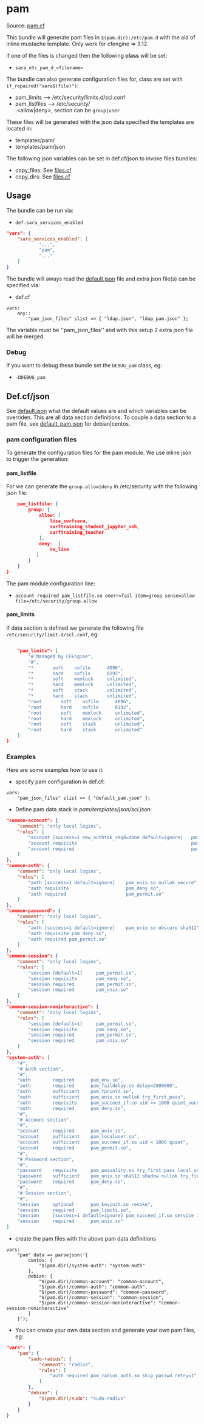 # pam

Source: [pam.cf](/services/pam.cf)

This bundle will generate pam files in `$(pam.dir):/etc/pam.d` with the aid of
inline mustache template. Only work for cfengine => 3.12.

if one of the files is changed then the following **class** will be set:
 * `sara_etc_pam_d_<filename>`

The bundle can also generate configuration files for, class are set with `if_repaired("sara$(file)")`:
 * pam_limits --> /etc/security/limits.d/scl.conf
 * pam_listfiles --> /etc/security/<section>.<allow|deny>, section can be `group|user`

These files will be generated with the  json data specified
the templates are located in:
 * templates/pam/
 * templates/pam/json

The following json variables can be set in def.cf/json to invoke files bundles:
 * copy_files: See [files.cf](/masterfiles/lib/scl/files.cf)
 * copy_dirs: See [files.cf](/masterfiles/lib/scl/files.cf)

## Usage

The bundle can be run via:
 * `def.sara_services_enabled`
```json
"vars": {
    "sara_services_enabled": [
            "...",
            "pam",
            "..."
    ]
}
```

The bundle will aways read the [default.json](/templates/pam/json/default.json) file
and extra json file(s) can be specified via:
 * def.cf
```
vars:
    any::
        "pam_json_files" slist => { "ldap.json", "ldap_pam.json" };
```

The variable must be ''pam_json_files'' and with this setup 2 extra json file will be  merged.

### Debug

If you want to debug these bundle set the `DEBUG_pam` class, eg:
 * `-DDEBUG_pam`


## Def.cf/json

See [default.json](/templates/pam/json/default.json) what the default values are and
which variables can be overriden. This are all data section definitions.  To couple a data
section to a pam file, see [default_pam.json](/templates/pam/json/default_pam.json) for debian|centos.

### pam configuration files

To generate the configuration files for the pam module. We use inline json to trigger the generation:

#### pam_listfile

For we can generate the `group.allow|deny` in /etc/security with the following json file:
```json
    pam_listfile: {
        group: {
            allow: [
                lisa_surfsara,
                surftraining_student_jupyter_ssh,
                surftraining_teacher
            ],
            deny:  [
                sw_lisa
           ]
        }
    }
}
```

The pam module configuration line:
 * `account required pam_listfile.so onerr=fail item=group sense=allow file=/etc/security/group.allow`


#### pam_limits

If data section is defined we generate the following file `/etc/security/limit.d/scl.conf`, eg:
```json

    "pam_limits": [
        "# Managed by CFEngine",
        "#",
        "*       soft    nofile      4096",
        "*       hard    nofile      8192",
        "*       soft    memlock     unlimited",
        "*       hard    memlock     unlimited",
        "*       soft    stack       unlimited",
        "*       hard    stack       unlimited",
        "root       soft    nofile      4096",
        "root       hard    nofile      8192",
        "root       soft    memlock     unlimited",
        "root       hard    memlock     unlimited",
        "root       soft    stack       unlimited",
        "root       hard    stack       unlimited"
    ]
}
```

### Examples
Here are some examples how to use it:
 * specify pam configuration in def.cf:
```
vars:
    "pam_json_files" slist => { "default_pam.json" };
```
 * Define pam data stack in *pam/templates/json/scl.json*:
```json
"common-account": {
    "comment": "only local logins",
    "rules": [
        "account [success=1 new_authtok_reqd=done default=ignore]   pam_unix.so",
        "account requisite                                          pam_deny.so",
        "account required                                           pam_permit.so"
    ]
},
"common-auth": {
    "comment": "only local logins",
    "rules": [
        "auth [success=1 default=ignore]    pam_unix.so nullok_secure",
        "auth requisite                     pam_deny.so",
        "auth required                      pam_permit.so"
    ]
},
"common-password": {
    "comment": "only local logins",
    "rules": [
        "auth [success=1 default=ignore]    pam_unix.so obscure sha512",
        "auth requisite pam_deny.so",
        "auth required pam_permit.so"
    ]
},
"common-session": {
    "comment": "only local logins",
    "rules": [
        "session [default=1]     pam_permit.so",
        "session requisite       pam_deny.so",
        "session required        pam_permit.so",
        "session required        pam_unix.so"
    ]
},
"common-session-noninteractive": {
    "comment": "only local logins",
    "rules": [
        "session [default=1]     pam_permit.so",
        "session requisite       pam_deny.so",
        "session required        pam_permit.so",
        "session required        pam_unix.so"
    ]
},
"system-auth": [
    "#",
    "# Auth section",
    "#",
    "auth        required      pam_env.so",
    "auth        required      pam_faildelay.so delay=2000000",
    "auth        sufficient    pam_fprintd.so",
    "auth        sufficient    pam_unix.so nullok try_first_pass",
    "auth        requisite     pam_succeed_if.so uid >= 1000 quiet_success",
    "auth        required      pam_deny.so",
    "#",
    "# Account section",
    "#",
    "account     required      pam_unix.so",
    "account     sufficient    pam_localuser.so",
    "account     sufficient    pam_succeed_if.so uid < 1000 quiet",
    "account     required      pam_permit.so",
    "#",
    "# Password section",
    "#",
    "password    requisite     pam_pwquality.so try_first_pass local_users_only retry=3 authtok_type=",
    "password    sufficient    pam_unix.so sha512 shadow nullok try_first_pass use_authtok",
    "password    required      pam_deny.so",
    "#",
    "# Session section",
    "#",
    "session     optional      pam_keyinit.so revoke",
    "session     required      pam_limits.so",
    "session     [success=1 default=ignore] pam_succeed_if.so service in crond quiet use_uid",
    "session     required      pam_unix.so"
]
```

 * create the pam files with the above  pam data definitions
```
vars:
    "pam" data => parsejson('{
        centos: {
            "$(pam.dir)/system-auth": "system-auth"
        },
        debian: {
            "$(pam.dir)/common-account": "common-account",
            "$(pam.dir)/common-auth": "common-auth",
            "$(pam.dir)/common-password": "common-password",
            "$(pam.dir)/common-session": "common-session",
            "$(pam.dir)/common-session-noninteractive": "common-session-noninteractive"
        }
    }');
```

  * You can create your own data section and generate your own pam files, eg:
```json
"vars": {
    "pam": {
        "sudo-radius": {
            "comment": "radius",
            "rules": [
                "auth required pam_radius_auth.so skip_passwd retry=1"
            ]
        },
        "debian": {
            "$(pam.dir)/sudo": "sudo-radius"
        }
    }
}
```

